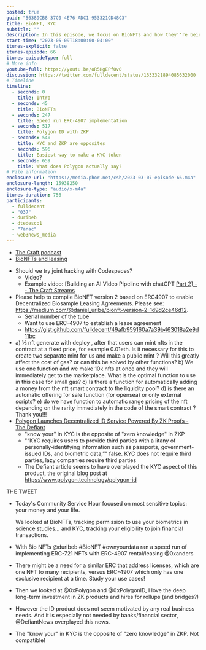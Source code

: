 ```yaml
---
posted: true
guid: "56389CB8-37C0-4E76-ADC1-953321CD48C3"
title: BioNFT, KYC
subtitle: ""
description: In this episode, we focus on BioNFTs and how they''re being used to track permission for usage of biometrics is scientific studies. We also delve into the financial world and discuss KYC and it''s role in keeping track of your eligibility for financial transactions.
start-time: "2023-05-09T18:00:00-04:00"
itunes-explicit: false
itunes-episode: 66
itunes-episodeType: full
# More info
youtube-full: https://youtu.be/oR5HgEPfOv0
discussion: https://twitter.com/fulldecent/status/1633321894085632000
# Timeline
timeline:
  - seconds: 0
    title: Intro
  - seconds: 45
    title: BioNFTs
  - seconds: 247
    title: Speed run ERC-4907 implementation
  - seconds: 517
    title: Polygon ID with ZKP
  - seconds: 540
    title: KYC and ZKP are opposites
  - seconds: 596
    title: Easiest way to make a KYC token
  - seconds: 659
    title: What does Polygon actually say?
# File information
enclosure-url: "https://media.phor.net/csh/2023-03-07-episode-66.m4a"
enclosure-length: 15938250
enclosure-type: "audio/x-m4a"
itunes-duration: 756
participants:
  - fulldecent
  - "037"
  - duribeb
  - dtedesco1
  - "7anac"
  - web3news_media
---
```


- [The Craft podcast](https://youtu.be/DZ05ZlveFHw)
- [BioNFTs and leasing](https://medium.com/@daniel_uribe/bionft-version-2-1d9d2ce46d12)

<!--end of quick notes-->

- Should we try joint hacking with Codespaces?
  - Video?
  - Example video: [Building an AI Video Pipeline with chatGPT [Part 2\] -- The Craft Streams](https://youtu.be/DZ05ZlveFHw)
- Please help to compile BioNFT version 2 based on ERC4907 to enable Decentralized Biosample Leasing Agreements. Please see: https://medium.com/@daniel_uribe/bionft-version-2-1d9d2ce46d12. 
  - Serial number of the tube
  - Want to use ERC-4907 to establish a lease agreement
  - https://gist.github.com/fulldecent/49afb959160a7a39b463018a2e9d11bc
- a) ⅓ nft generate with deploy , after that users can mint nfts in the contract at a fixed price, for example 0.01eth. Is it necessary for this to create two separate mint for us and make a public mint ? Will this greatly affect the cost of gas? or can this be solved by other functions?
  b) We use one function and we make 10k nfts at once and they will immediately get to the marketplace. What is the optimal function to use in this case for small gas?
  c) Is there a function for automatically adding a money from the nft smart contract to the liquidity pool? 
  d) is there an automatic offering for sale function (for opensea) or only external scripts? 
  e) do we have function to automatic range pricing of the nft depending on the rarity immediately in the code of the smart contract ? Thank you!!!
- [Polygon Launches Decentralized ID Service Powered By ZK Proofs - The Defiant](https://thedefiant.io/polygon-decentralized-id-service)
  - "know your" in KYC is the opposite of "zero knowledge" in ZKP
  - "“KYC requires users to provide third parties with a litany of personally-identifying information such as passports, government-issued IDs, and biometric data,”" false. KYC does not require third parties, lazy companies require third parties
  - The Defiant article seems to have overplayed the KYC aspect of this product, the original blog post at https://www.polygon.technology/polygon-id

THE TWEET

- Today's Community Service Hour focused on most sensitive topics: your money and your life.

  We looked at BioNFTs, tracking permission to use your biometrics in science studies… and KYC, tracking your eligibility to join financial transactions.

- With Bio NFTs @duribeb #BioNFT #ownyourdata ran a speed run of implementing ERC-721 NFTs with ERC-4907 rental/leasing @0xanders

- There might be a need for a similar ERC that address licenses, which are one NFT to many recipients, versus ERC-4907 which only has one exclusive recipient at a time. Study your use cases!

- Then we looked at @0xPolygon and @0xPolygonID, I love the deep long-term investment in ZK products and hires for rollups (and bridges?)

- However the ID product does not seem motivated by any real business needs. And it is especially not needed by banks/financial sector, @DefiantNews overplayed this news.

- The "know your" in KYC is the opposite of "zero knowledge" in ZKP. Not compatible!